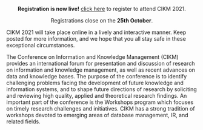 ﻿---
layout: homepage
---

<div class="alert alert-success" role="alert">
<center>
<p><b>Registration is now live!</b> <a href="/registration">click here</a> to register to attend CIKM 2021.</p>
<p>Registrations close on the <b>25th October</b>.</p>
</center>
</div> 

CIKM 2021 will take place online in a lively and interactive manner.
Keep posted for more information, and we hope that you all stay safe in these exceptional circumstances.

The Conference on Information and Knowledge Management (CIKM) provides an international forum for presentation and discussion of research on information and knowledge management, as well as recent advances on data and knowledge bases. The purpose of the conference is to identify challenging problems facing the development of future knowledge and information systems, and to shape future directions of research by soliciting and reviewing high quality, applied and theoretical research findings. An important part of the conference is the Workshops program which focuses on timely research challenges and initiatives. CIKM has a strong tradition of workshops devoted to emerging areas of database management, IR, and related fields.  

